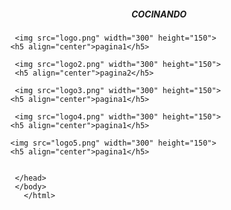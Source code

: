 <html>
  <head>
    <title><h2 align="center">Paginas</h2></title>
    <body>
     <h5 align="center">COCINANDO</h5>
      
       <img src="logo.png" width="300" height="150">
      <h5 align="center">pagina1</h5>
      
       <img src="logo2.png" width="300" height="150"> 
       <h5 align="center">pagina2</h5>
       
       <img src="logo3.png" width="300" height="150">
      <h5 align="center">pagina1</h5>
      
       <img src="logo4.png" width="300" height="150">
      <h5 align="center">pagina1</h5>
      
      <img src="logo5.png" width="300" height="150">
      <h5 align="center">pagina1</h5>
  
            
       </head>
       </body>
         </html>
         

